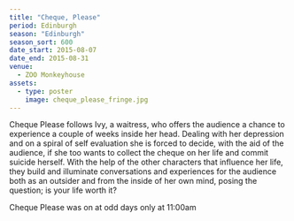 ```yaml
---
title: "Cheque, Please"
period: Edinburgh
season: "Edinburgh"
season_sort: 600
date_start: 2015-08-07
date_end: 2015-08-31
venue:
  - ZOO Monkeyhouse
assets:
  - type: poster
    image: cheque_please_fringe.jpg
---
```


Cheque Please follows Ivy, a waitress, who offers the audience a chance to experience a couple of weeks inside her head. Dealing with her depression and on a spiral of self evaluation she is forced to decide, with the aid of the audience, if she too wants to collect the cheque on her life and commit suicide herself. With the help of the other characters that influence her life, they build and illuminate conversations and experiences for the audience both as an outsider and from the inside of her own mind, posing the question; is your life worth it?

Cheque Please was on at odd days only at 11:00am
